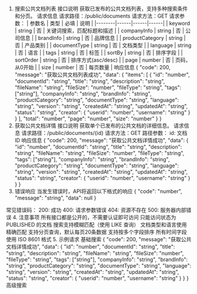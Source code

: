 
1. 搜索公共文档列表
接口说明
获取已发布的公共文档列表，支持多种搜索条件和分页。
请求信息
请求路径：/public/documents
请求方法：GET
请求参数：
| 参数名 | 类型 | 必填 | 说明 |
|--------|------|------|------|
| keyword | string | 否 | 关键词搜索，匹配标题和描述 |
| companyInfo | string | 否 | 公司信息 |
| brandInfo | string | 否 | 品牌信息 |
| productCategory | string | 否 | 产品类别 |
| documentType | string | 否 | 文档类型 |
| language | string | 否 | 语言 |
| tags | string | 否 | 标签 |
| sortBy | string | 否 | 排序字段 |
| sortOrder | string | 否 | 排序方式(asc/desc) |
| page | number | 否 | 页码，从0开始 |
| size | number | 否 | 每页数量 |
响应信息
{
    "code": 200,
    "message": "获取公共文档列表成功",
    "data": {
        "items": [
            {
                "id": "number",
                "documentId": "string",
                "title": "string",
                "description": "string",
                "fileName": "string",
                "fileSize": "number",
                "fileType": "string",
                "tags": ["string"],
                "companyInfo": "string",
                "brandInfo": "string",
                "productCategory": "string",
                "documentType": "string",
                "language": "string",
                "version": "string",
                "createdAt": "string",
                "updatedAt": "string",
                "status": "string",
                "creator": {
                    "userid": "number",
                    "username": "string"
                }
            }
        ],
        "total": "number",
        "page": "number",
        "size": "number"
    }
}
2. 获取公共文档详情
接口说明
获取单个已发布的公共文档的详细信息。
请求信息
请求路径：/public/documents/{id}
请求方法：GET
路径参数：
id: 文档ID
响应信息
{
    "code": 200,
    "message": "获取公共文档详情成功",
    "data": {
        "id": "number",
        "documentId": "string",
        "title": "string",
        "description": "string",
        "fileName": "string",
        "fileSize": "number",
        "fileType": "string",
        "tags": ["string"],
        "companyInfo": "string",
        "brandInfo": "string",
        "productCategory": "string",
        "documentType": "string",
        "language": "string",
        "version": "string",
        "createdAt": "string",
        "updatedAt": "string",
        "status": "string",
        "creator": {
            "userid": "number",
            "username": "string"
        }
    }
}
1. 错误响应
当发生错误时，API将返回以下格式的响应
{
    "code": "number",
    "message": "string",
    "data": null
}

常见错误码：
200: 成功
400: 请求参数错误
404: 资源不存在
500: 服务器内部错误
4. 注意事项
所有接口都是公开的，不需要认证即可访问
只能访问状态为 PUBLISHED 的文档
搜索支持模糊匹配（使用 LIKE 查询）
文档类型和语言使用精确匹配
支持分页查询，默认每页20条数据
支持按多个字段排序
所有时间字段使用 ISO 8601 格式
5. 示例请求
基础搜索
{
    "code": 200,
    "message": "获取公共文档详情成功",
    "data": {
        "id": "number",
        "documentId": "string",
        "title": "string",
        "description": "string",
        "fileName": "string",
        "fileSize": "number",
        "fileType": "string",
        "tags": ["string"],
        "companyInfo": "string",
        "brandInfo": "string",
        "productCategory": "string",
        "documentType": "string",
        "language": "string",
        "version": "string",
        "createdAt": "string",
        "updatedAt": "string",
        "status": "string",
        "creator": {
            "userid": "number",
            "username": "string"
        }
    }
}
高级搜索
